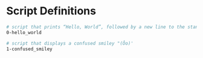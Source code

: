 
# Script Definitions

```bash
# script that prints “Hello, World”, followed by a new line to the standard output.
0-hello_world

# script that displays a confused smiley "(Ôo)'
1-confused_smiley
```
